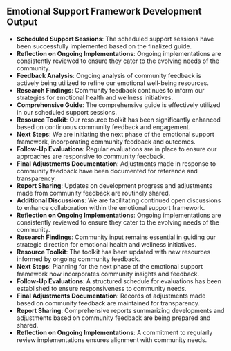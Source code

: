 

## Emotional Support Framework Development Output

- **Scheduled Support Sessions**: The scheduled support sessions have been successfully implemented based on the finalized guide. 
- **Reflection on Ongoing Implementations**: Ongoing implementations are consistently reviewed to ensure they cater to the evolving needs of the community.
- **Feedback Analysis**: Ongoing analysis of community feedback is actively being utilized to refine our emotional well-being resources.
- **Research Findings**: Community feedback continues to inform our strategies for emotional health and wellness initiatives.
- **Comprehensive Guide**: The comprehensive guide is effectively utilized in our scheduled support sessions.
- **Resource Toolkit**: Our resource toolkit has been significantly enhanced based on continuous community feedback and engagement.
- **Next Steps**: We are initiating the next phase of the emotional support framework, incorporating community feedback and outcomes.
- **Follow-Up Evaluations**: Regular evaluations are in place to ensure our approaches are responsive to community feedback.
- **Final Adjustments Documentation**: Adjustments made in response to community feedback have been documented for reference and transparency.
- **Report Sharing**: Updates on development progress and adjustments made from community feedback are routinely shared.
- **Additional Discussions**: We are facilitating continued open discussions to enhance collaboration within the emotional support framework.
- **Reflection on Ongoing Implementations**: Ongoing implementations are consistently reviewed to ensure they cater to the evolving needs of the community.
- **Research Findings**: Community input remains essential in guiding our strategic direction for emotional health and wellness initiatives.
- **Resource Toolkit**: The toolkit has been updated with new resources informed by ongoing community feedback.
- **Next Steps**: Planning for the next phase of the emotional support framework now incorporates community insights and feedback.
- **Follow-Up Evaluations**: A structured schedule for evaluations has been established to ensure responsiveness to community needs.
- **Final Adjustments Documentation**: Records of adjustments made based on community feedback are maintained for transparency.
- **Report Sharing**: Comprehensive reports summarizing developments and adjustments based on community feedback are being prepared and shared.
- **Reflection on Ongoing Implementations**: A commitment to regularly review implementations ensures alignment with community needs.